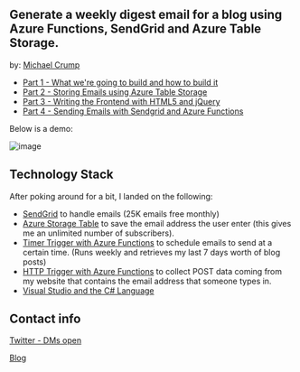 ## Generate a weekly digest email for a blog using Azure Functions, SendGrid and Azure Table Storage. 

by: [Michael Crump](http://twitter.com/mbcrump)

* [Part 1 - What we're going to build and how to build it](http://www.michaelcrump.net/azure-tips-and-tricks97/)
* [Part 2 - Storing Emails using Azure Table Storage](http://www.michaelcrump.net/azure-tips-and-tricks98/)
* [Part 3 - Writing the Frontend with HTML5 and jQuery](http://www.michaelcrump.net/azure-tips-and-tricks99/)
* [Part 4 - Sending Emails with Sendgrid and Azure Functions](http://www.michaelcrump.net/azure-tips-and-tricks100/)

Below is a demo:

![image](https://github.com/mbcrump/EmailSubscription/blob/master/demo.gif)

## Technology Stack

After poking around for a bit, I landed on the following:

* [SendGrid](https://sendgrid.com/) to handle emails (25K emails free monthly)
* [Azure Storage Table](https://azure.microsoft.com/en-us/services/storage/) to save the email address the user enter (this gives me an unlimited number of subscribers). 
* [Timer Trigger with Azure Functions](https://docs.microsoft.com/en-us/azure/azure-functions/functions-bindings-timer) to schedule emails to send at a certain time. (Runs weekly and retrieves my last 7 days worth of blog posts)
* [HTTP Trigger with Azure Functions](https://docs.microsoft.com/en-us/azure/azure-functions/functions-bindings-http-webhook) to collect POST data coming from my website that contains the email address that someone types in. 
* [Visual Studio and the C# Language](https://www.visualstudio.com/) 

## Contact info

[Twitter - DMs open](http://twitter.com/mbcrump)

[Blog](https://www.michaelcrump.net)
